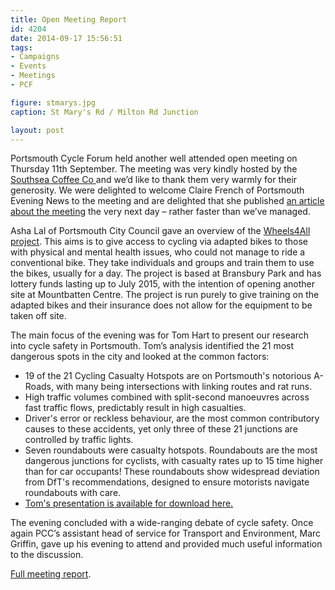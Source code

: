 ```yaml
---
title: Open Meeting Report
id: 4204
date: 2014-09-17 15:56:51
tags:
- Campaigns
- Events
- Meetings
- PCF

figure: stmarys.jpg
caption: St Mary's Rd / Milton Rd Junction

layout: post
---
```


Portsmouth Cycle Forum held another well attended open meeting on Thursday 11th September. The meeting was very kindly hosted by the [Southsea Coffee Co ](http://www.southseacoffee.co.uk "Southsea Coffee Co")and we’d like to thank them very warmly for their generosity. We were delighted to welcome Claire French of Portsmouth Evening News to the meeting and are delighted that she published [an article about the meeting](http://www.portsmouth.co.uk/news/call-for-action-over-cyclist-accident-hot-spots-in-portsmouth-1-6295659 "Portsmouth News story") the very next day – rather faster than we’ve managed.

Asha Lal of Portsmouth City Council gave an overview of the [Wheels4All project](http://www.cycling.org.uk/wfa/intro "Wheels4All"). This aims is to give access to cycling via adapted bikes to those with physical and mental health issues, who could not manage to ride a conventional bike. They take individuals and groups and train them to use the bikes, usually for a day. The project is based at Bransbury Park and has lottery funds lasting up to July 2015, with the intention of opening another site at Mountbatten Centre. The project is run purely to give training on the adapted bikes and their insurance does not allow for the equipment to be taken off site.

The main focus of the evening was for Tom Hart to present our research into cycle safety in Portsmouth. Tom’s analysis identified the 21 most dangerous spots in the city and looked at the common factors:

*   19 of the 21 Cycling Casualty Hotspots are on Portsmouth's notorious A-Roads, with many being intersections with linking routes and rat runs.
*   High traffic volumes combined with split-second manoeuvres across fast traffic flows, predictably result in high casualties.
*   Driver's error or reckless behaviour, are the most common contributory causes to these accidents, yet only three of these 21 junctions are controlled by traffic lights.
*   Seven roundabouts were casualty hotspots. Roundabouts are the most dangerous junctions for cyclists, with casualty rates up to 15 time higher than for car occupants! These roundabouts show widespread deviation from DfT's recommendations, designed to ensure motorists navigate roundabouts with care.
* [Tom's presentation is available for download here.](/assets/docs/Making-Portsmouth-Safer-for-Cyclists.pdf "Making Portsmouth Safer for Cyclists")

The evening concluded with a wide-ranging debate of cycle safety. Once again PCC’s assistant head of service for Transport and Environment, Marc Griffin, gave up his evening to attend and provided much useful information to the discussion.

[Full meeting report](http://www.pompeybug.co.uk/wp-content/uploads/2014/09/PCF-Open-mtg-11-Sep.pdf "Open Meeting Report").
